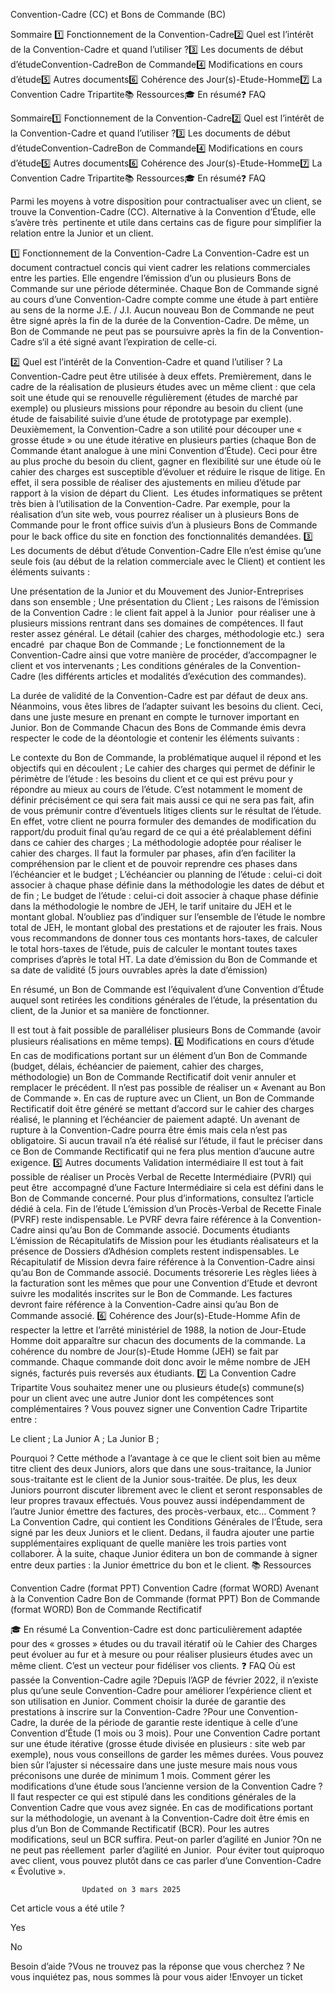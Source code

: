 



Convention-Cadre (CC) et Bons de Commande (BC)

Sommaire 
1️⃣ Fonctionnement de la Convention-Cadre2️⃣ Quel est l’intérêt de la Convention-Cadre et quand l’utiliser ?3️⃣ Les documents de début d’étudeConvention-CadreBon de Commande4️⃣ Modifications en cours d’étude5️⃣ Autres documents6️⃣ Cohérence des Jour(s)-Etude-Homme7️⃣ La Convention Cadre Tripartite📚 Ressources🎓 En résumé❓ FAQ



Sommaire1️⃣ Fonctionnement de la Convention-Cadre2️⃣ Quel est l’intérêt de la Convention-Cadre et quand l’utiliser ?3️⃣ Les documents de début d’étudeConvention-CadreBon de Commande4️⃣ Modifications en cours d’étude5️⃣ Autres documents6️⃣ Cohérence des Jour(s)-Etude-Homme7️⃣ La Convention Cadre Tripartite📚 Ressources🎓 En résumé❓ FAQ

Parmi les moyens à votre disposition pour contractualiser avec un client, se trouve la Convention-Cadre (CC). Alternative à la Convention d’Étude, elle s’avère très  pertinente et utile dans certains cas de figure pour simplifier la relation entre la Junior et un client.






 













1️⃣ Fonctionnement de la Convention-Cadre
La Convention-Cadre est un document contractuel concis qui vient cadrer les relations commerciales entre les parties. Elle engendre l’émission d’un ou plusieurs Bons de Commande sur une période déterminée. 
Chaque Bon de Commande signé au cours d’une Convention-Cadre compte comme une étude à part entière au sens de la norme J.E. / J.I.
Aucun nouveau Bon de Commande ne peut être signé après la fin de la durée de la Convention-Cadre. De même, un Bon de Commande ne peut pas se poursuivre après la fin de la Convention-Cadre s‘il a été signé avant l’expiration de celle-ci.


2️⃣ Quel est l’intérêt de la Convention-Cadre et quand l’utiliser ?
La Convention-Cadre peut être utilisée à deux effets. Premièrement, dans le cadre de la réalisation de plusieurs études avec un même client : que cela soit une étude qui se renouvelle régulièrement (études de marché par exemple) ou plusieurs missions pour répondre au besoin du client (une étude de faisabilité suivie d’une étude de prototypage par exemple). 
Deuxièmement, la Convention-Cadre a son utilité pour découper une « grosse étude » ou une étude itérative en plusieurs parties (chaque Bon de Commande étant analogue à une mini Convention d’Étude). Ceci pour être au plus proche du besoin du client, gagner en flexibilité sur une étude où le cahier des charges est susceptible d’évoluer et réduire le risque de litige. En effet, il sera possible de réaliser des ajustements en milieu d’étude par rapport à la vision de départ du Client.  Les études informatiques se prêtent très bien à l’utilisation de la Convention-Cadre. Par exemple, pour la réalisation d’un site web, vous pourrez réaliser un à plusieurs Bons de Commande pour le front office suivis d’un à plusieurs Bons de Commande pour le back office du site en fonction des fonctionnalités demandées.
3️⃣ Les documents de début d’étude
Convention-Cadre
Elle n’est émise qu’une seule fois (au début de la relation commerciale avec le Client) et contient les éléments suivants :

Une présentation de la Junior et du Mouvement des Junior-Entreprises dans son ensemble ;
Une présentation du Client ;
Les raisons de l’émission de la Convention Cadre : le client fait appel à la Junior  pour réaliser une à plusieurs missions rentrant dans ses domaines de compétences. Il faut rester assez général. Le détail (cahier des charges, méthodologie etc.)  sera encadré  par chaque Bon de Commande ;
Le fonctionnement de la Convention-Cadre ainsi que votre manière de procéder, d’accompagner le client et vos intervenants ;
Les conditions générales de la Convention-Cadre (les différents articles et modalités d’exécution des commandes).

La durée de validité de la Convention-Cadre est par défaut de deux ans. Néanmoins, vous êtes libres de l’adapter suivant les besoins du client. Ceci, dans une juste mesure en prenant en compte le turnover important en Junior.
Bon de Commande
Chacun des Bons de Commande émis devra respecter le code de la déontologie et contenir les éléments suivants :

Le contexte du Bon de Commande, la problématique auquel il répond et les objectifs qui en découlent ;
Le cahier des charges qui permet de définir le périmètre de l’étude : les besoins du client et ce qui est prévu pour y répondre au mieux au cours de l’étude. C’est notamment le moment de définir précisément ce qui sera fait mais aussi ce qui ne sera pas fait, afin de vous prémunir contre d’éventuels litiges clients sur le résultat de l’étude. En effet, votre client ne pourra formuler des demandes de modification du rapport/du produit final qu’au regard de ce qui a été préalablement défini dans ce cahier des charges ;
La méthodologie adoptée pour réaliser le cahier des charges. Il faut la formuler par phases, afin d’en faciliter la compréhension par le client et de pouvoir reprendre ces phases dans l’échéancier et le budget ;
L’échéancier ou planning de l’étude : celui-ci doit associer à chaque phase définie dans la méthodologie les dates de début et de fin ;
Le budget de l’étude : celui-ci doit associer à chaque phase définie dans la méthodologie le nombre de JEH, le tarif unitaire du JEH et le montant global. N’oubliez pas d’indiquer sur l’ensemble de l’étude le nombre total de JEH, le montant global des prestations et de rajouter les frais. Nous vous recommandons de donner tous ces montants hors-taxes, de calculer le total hors-taxes de l’étude, puis de calculer le montant toutes taxes comprises d’après le total HT.
La date d’émission du Bon de Commande et sa date de validité (5 jours ouvrables après la date d’émission)

En résumé, un Bon de Commande est l’équivalent d’une Convention d’Étude auquel sont retirées les conditions générales de l’étude, la présentation du client, de la Junior et sa manière de fonctionner.


Il est tout à fait possible de paralléliser plusieurs Bons de Commande (avoir plusieurs réalisations en même temps). 
4️⃣ Modifications en cours d’étude
En cas de modifications portant sur un élément d’un Bon de Commande (budget, délais, échéancier de paiement, cahier des charges, méthodologie) un Bon de Commande Rectificatif doit venir annuler et remplacer le précédent. Il n’est pas possible de réaliser un « Avenant au Bon de Commande ».
En cas de rupture avec un Client, un Bon de Commande Rectificatif doit être généré se mettant d’accord sur le cahier des charges réalisé, le planning et l’échéancier de paiement adapté. Un avenant de rupture à la Convention-Cadre pourra être émis mais cela n’est pas obligatoire. Si aucun travail n’a été réalisé sur l’étude, il faut le préciser dans ce Bon de Commande Rectificatif qui ne fera plus mention d’aucune autre exigence.
5️⃣ Autres documents
Validation intermédiaire
Il est tout à fait possible de réaliser un Procès Verbal de Recette Intermédiaire (PVRI) qui peut être  accompagné d’une Facture Intermédiaire si cela est défini dans le Bon de Commande concerné. Pour plus d’informations, consultez l’article dédié à cela.
Fin de l’étude
L’émission d’un Procès-Verbal de Recette Finale (PVRF) reste indispensable. Le PVRF devra faire référence à la Convention-Cadre ainsi qu’au Bon de Commande associé.
Documents étudiants
L’émission de Récapitulatifs de Mission pour les étudiants réalisateurs et la présence de Dossiers d’Adhésion complets restent indispensables.
Le Récapitulatif de Mission devra faire référence à la Convention-Cadre ainsi qu’au Bon de Commande associé.
Documents trésorerie
Les règles liées à la facturation sont les mêmes que pour une Convention d’Etude et devront suivre les modalités inscrites sur le Bon de Commande.
Les factures devront faire référence à la Convention-Cadre ainsi qu’au Bon de Commande associé.
6️⃣ Cohérence des Jour(s)-Etude-Homme
Afin de respecter la lettre et l’arrêté ministériel de 1988, la notion de Jour-Etude Homme doit apparaître sur chacun des documents de la commande.
La cohérence du nombre de Jour(s)-Etude Homme (JEH) se fait par commande. Chaque commande doit donc avoir le même nombre de JEH signés, facturés puis reversés aux étudiants.
7️⃣ La Convention Cadre Tripartite
Vous souhaitez mener une ou plusieurs étude(s) commune(s) pour un client avec une autre Junior dont les compétences sont complémentaires ? Vous pouvez signer une Convention Cadre Tripartite entre :

Le client ;
La Junior A ; 
La Junior B ;

Pourquoi ?
Cette méthode a l’avantage à ce que le client soit bien au même titre client des deux Juniors, alors que dans une sous-traitance, la Junior sous-traitante est le client de la Junior sous-traitée. De plus, les deux Juniors pourront discuter librement avec le client et seront responsables de leur propres travaux effectués. Vous pouvez aussi indépendamment de l’autre Junior émettre des factures, des procès-verbaux, etc…
Comment ?
La Convention Cadre, qui contient les Conditions Générales de l’Étude, sera signé par les deux Juniors et le client. Dedans, il faudra ajouter une partie supplémentaires expliquant de quelle manière les trois parties vont collaborer.
À la suite, chaque Junior éditera un bon de commande à signer entre deux parties : la Junior émettrice du bon et le client.
📚 Ressources

Convention Cadre (format PPT)
Convention Cadre (format WORD)
Avenant à la Convention Cadre
Bon de Commande (format PPT)
Bon de Commande (format WORD)
Bon de Commande Rectificatif

🎓 En résumé
La Convention-Cadre est donc particulièrement adaptée pour des « grosses » études ou du travail itératif où le Cahier des Charges peut évoluer au fur et à mesure ou pour réaliser plusieurs études avec un même client. C’est un vecteur pour fidéliser vos clients.
❓ FAQ
Où est passée la Convention-Cadre agile ?Depuis l’AGP de février 2022, il n’existe plus qu’une seule Convention-Cadre pour améliorer l’expérience client et son utilisation en Junior.
Comment choisir la durée de garantie des prestations à inscrire sur la Convention-Cadre ?Pour une Convention-Cadre, la durée de la période de garantie reste identique à celle d’une Convention d’Étude (1 mois ou 3 mois). Pour une Convention Cadre portant sur une étude itérative (grosse étude divisée en plusieurs : site web par exemple), nous vous conseillons de garder les mêmes durées. Vous pouvez bien sûr l’ajuster si nécessaire dans une juste mesure mais nous vous préconisons une durée de minimum 1 mois.
Comment gérer les modifications d’une étude sous l’ancienne version de la Convention Cadre ?Il faut respecter ce qui est stipulé dans les conditions générales de la Convention Cadre que vous avez signée. En cas de modifications portant sur la méthodologie, un avenant à la Convention-Cadre doit être émis en plus d’un Bon de Commande Rectificatif (BCR). Pour les autres modifications, seul un BCR suffira.
Peut-on parler d’agilité en Junior ?On ne ne peut pas réellement  parler d’agilité en Junior.  Pour éviter tout quiproquo avec client, vous pouvez plutôt dans ce cas parler d’une Convention-Cadre « Évolutive ».


					Updated on 3 mars 2025				



Cet article vous a été utile ?




Yes



No





Besoin d’aide ?Vous ne trouvez pas la réponse que vous cherchez ? Ne vous inquiétez pas, nous sommes là pour vous aider !Envoyer un ticket

